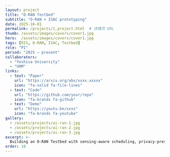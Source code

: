 ```yaml
---
layout: project
title: "O-RAN Testbed"
subtitle: "O-RAN + ISAC prototyping"
date: 2025-10-01
permalink: /projects/1_project.html  # 详情页 URL
thumb: /assets/images/covers/cover1.jpg
hero:  /assets/images/covers/cover1.jpg
tags: [RIS, O-RAN, ISAC, Testbed]
role: "PI"
period: "2025 — present"
collaborators:
  - "Yeshiva University"
  - "UHM"
links:
  - text: "Paper"
    url: "https://arxiv.org/abs/xxxx.xxxxx"
    icon: "fa-solid fa-file-lines"
  - text: "Code"
    url: "https://github.com/your/repo"
    icon: "fa-brands fa-github"
  - text: "Demo"
    url: "https://youtu.be/xxxx"
    icon: "fa-brands fa-youtube"
gallery:
  - /assets/projects/ai-ran-1.jpg
  - /assets/projects/ai-ran-2.jpg
  - /assets/projects/ai-ran-3.jpg
excerpt: >-
  Building an O-RAN Testbed with sensing-aware scheduling, privacy-preserving learning, and RIS-assisted UAV detection.
order: 10
---
```

